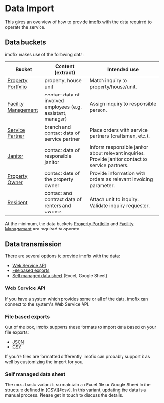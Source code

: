 # Data Import

This gives an overview of how to provide [imofix](https://imofix.io) with the data required to operate the service.

## Data buckets

imofix makes use of the following data:

| Bucket | Content (extract) | Intended use |
| ------------- | ------------- | ----- |
| [Property Portfolio](data-buckets/property-portfolio.md) | property, house, unit | Match inquiry to property/house/unit. |
| [Facility Management](data-buckets/facility-management.md) | contact data of involved employees (e.g. assistant, manager) | Assign inquiry to responsible person. |
| [Service Partner](data-buckets/servce-partner.md) | branch and contact data of service partner | Place orders with service partners (craftsmen, etc.). |
| [Janitor](data-buckets/janitor.md) | contact data of responsible janitor | Inform responsible janitor about relevant inquiries. Provide janitor contact to service partners. |
| [Property Owner](data-buckets/property-owner.md) | contact data of the property owner | Provide information with orders as relevant invoicing parameter. |
| [Resident](data-buckets/resident.md) | contact and contract data of renters and owners | Attach unit to inquiry. Validate inquiry requester. |

At the minimum, the data buckets [Property Portfolio](#property-portfolio) and [Facility Management](#facility-management) are required to operate.

## Data transmission

There are several options to provide imofix with the data:

- [Web Service API](#web-service-api)
- [File based exports](#file-based-exports)
- [Self managed data sheet](#self-managed-data-sheet) (Excel, Google Sheet)

### Web Service API

If you have a system which provides some or all of the data, imofix can connect to the system's Web Service API.

### File based exports

Out of the box, imofix supports these formats to import data based on your file exports:

- [JSON](import-formats/json.md)
- [CSV](import-formats/csv.md)

If you're files are formatted differently, imofix can probably support it as well by customizing the import for you.

### Self managed data sheet

The most basic variant it so maintain an Excel file or Google Sheet in the structure defined in [CSV][#csv].
In this variant, updating the data is a manual process. Please get in touch to discuss the details.
